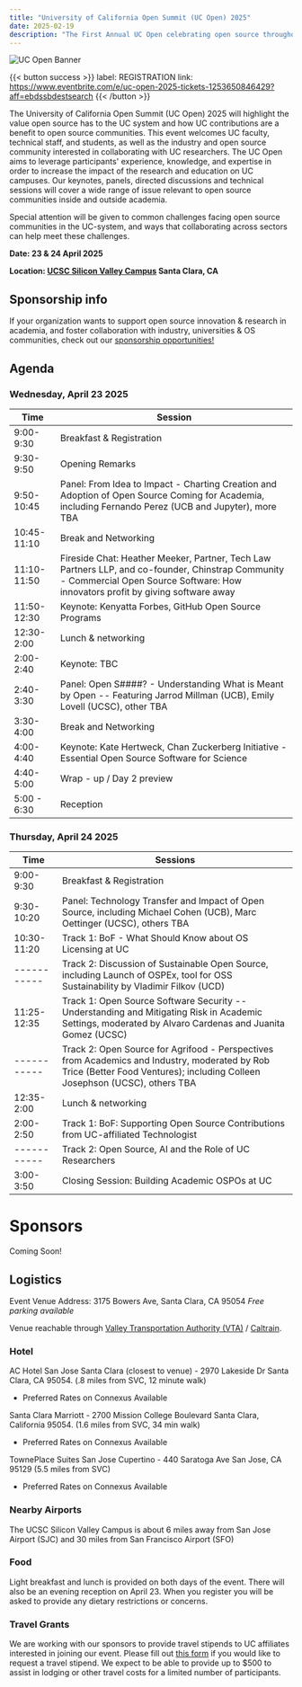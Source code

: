 ```yaml
---
title: "University of California Open Summit (UC Open) 2025"
date: 2025-02-19
description: "The First Annual UC Open celebrating open source throughout the UC system:  23 & 24 April 2025 – Santa Clara, CA"
---
```


![UC Open Banner](Banner_UCOpen2025.png)

{{< button success >}}
label: REGISTRATION
link: https://www.eventbrite.com/e/uc-open-2025-tickets-1253650846429?aff=ebdssbdestsearch
{{< /button >}}

The University of California Open Summit (UC Open) 2025 will highlight the value open source has to the UC system and how UC contributions are a benefit to open source communities. This event welcomes UC faculty, technical staff, and students, as well as the industry and open source community interested in collaborating with UC researchers. The UC Open aims to leverage participants' experience, knowledge, and expertise in order to increase the impact of the research and education on UC campuses. Our keynotes, panels, directed discussions and technical sessions will cover a wide range of issue relevant to open source communities inside and outside academia. 

Special attention will be given to common challenges facing open source communities in the UC-system, and ways that collaborating across sectors can help meet these challenges.

**Date: 23 & 24 April 2025**

**Location: [UCSC Silicon Valley Campus](https://siliconvalley.ucsc.edu/facility/) Santa Clara, CA**

## Sponsorship info

If your organization wants to support open source innovation & research in academia, and foster collaboration with industry, universities & OS communities, check out our [sponsorship opportunities!](./sponsor/_index.md)

## Agenda

### Wednesday, April 23 2025

| Time        | Session                                                                                                                                                                             |
| ----------- | ----------------------------------------------------------------------------------------------------------------------------------------------------------------------------------- |
| 9:00-9:30   | Breakfast & Registration                                                                                                                                                            |
| 9:30-9:50   | Opening Remarks                                                                                                                                                                     |
| 9:50-10:45  | Panel: From Idea to Impact - Charting Creation and Adoption of Open Source Coming for Academia, including Fernando Perez (UCB and Jupyter), more TBA                                |
| 10:45-11:10 | Break and Networking                                                                                                                                                                |
| 11:10-11:50 | Fireside Chat: Heather Meeker, Partner, Tech Law Partners LLP, and co-founder, Chinstrap Community - Commercial Open Source Software: How innovators profit by giving software away |
| 11:50-12:30 | Keynote: Kenyatta Forbes, GitHub Open Source Programs                                                                                                                               |
| 12:30-2:00  | Lunch & networking                                                                                                                                                                  |
| 2:00-2:40   | Keynote: TBC                                                                                                                                                                        |
| 2:40-3:30   | Panel: Open S####? - Understanding What is Meant by Open -- Featuring Jarrod Millman (UCB), Emily Lovell (UCSC), other TBA                                                         |
| 3:30-4:00   | Break and Networking                                                                                                                                                                |
| 4:00-4:40   | Keynote: Kate Hertweck, Chan Zuckerberg Initiative - Essential Open Source Software for Science                                                                                      |
| 4:40-5:00   | Wrap - up / Day 2 preview                                                                                                                                                           |
| 5:00 - 6:30 | Reception                                                                                                                                                                           |

### Thursday, April 24 2025

| Time        | Sessions                                                                                                                                                                    |
| ----------- | --------------------------------------------------------------------------------------------------------------------------------------------------------------------------- |
| 9:00-9:30   | Breakfast & Registration                                                                                                                                                    |
| 9:30-10:20  | Panel: Technology Transfer and Impact of Open Source, including Michael Cohen (UCB), Marc Oettinger (UCSC), others TBA                                                        |
| 10:30-11:20 | Track 1: BoF - What Should Know about OS Licensing at UC                                                                                                                      |
| ----------- | Track 2: Discussion of Sustainable Open Source, including Launch of OSPEx, tool for OSS Sustainability by Vladimir Filkov (UCD)                                             |
| 11:25-12:35 | Track 1: Open Source Software Security -- Understanding and Mitigating Risk in Academic Settings, moderated by Alvaro Cardenas and Juanita Gomez (UCSC)                     |
| ----------- | Track 2: Open Source for Agrifood - Perspectives from Academics and Industry, moderated by Rob Trice (Better Food Ventures); including Colleen Josephson (UCSC), others TBA |
| 12:35-2:00  | Lunch & networking                                                                                                                                                          |
| 2:00-2:50   | Track 1: BoF: Supporting Open Source Contributions from UC-affiliated Technologist                                                                                          |
| ----------- | Track 2: Open Source, AI and the Role of UC Researchers                                                                                                                     |
| 3:00-3:50   | Closing Session: Building Academic OSPOs at UC                                                                                                                              |

# Sponsors

Coming Soon!

## Logistics

Event Venue Address: 3175 Bowers Ave, Santa Clara, CA 95054
_Free parking available_

Venue reachable through [Valley Transportation Authority (VTA)](https://www.vta.org/) / [Caltrain](https://www.caltrain.com/).

### Hotel

AC Hotel San Jose Santa Clara (closest to venue) - 2970 Lakeside Dr Santa Clara, CA 95054. (.8 miles from SVC, 12 minute walk)

- Preferred Rates on Connexus Available

Santa Clara Marriott - 2700 Mission College Boulevard Santa Clara, California 95054. (1.6 miles from SVC, 34 min walk)

- Preferred Rates on Connexus Available

TownePlace Suites San Jose Cupertino - 440 Saratoga Ave San Jose, CA 95129 (5.5 miles from SVC)

- Preferred Rates on Connexus Available

### Nearby Airports

The UCSC Silicon Valley Campus is about 6 miles away from San Jose Airport (SJC) and 30 miles from San Francisco Airport (SFO)

### Food

Light breakfast and lunch is provided on both days of the event. There will also be an evening reception on April 23. When you register you will be asked to provide any dietary restrictions or concerns.

### Travel Grants

We are working with our sponsors to provide travel stipends to UC affiliates interested in joining our event. Please fill out [this form](https://forms.gle/231icFHf4j5C4yWP8) if you would like to request a travel stipend. We expect to be able to provide up to $500 to assist in lodging or other travel costs for a limited number of participants.

